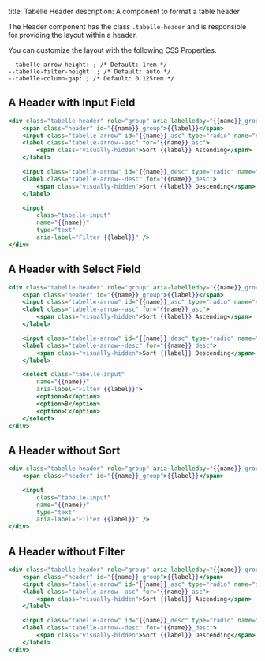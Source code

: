 title: Tabelle Header
description: A component to format a table header

The Header component has the class `.tabelle-header` and is responsible for
providing the layout within a header.

You can customize the layout with the following CSS Properties.

```
--tabelle-arrow-height: ; /* Default: 1rem */
--tabelle-filter-height: ; /* Default: auto */
--tabelle-column-gap: ; /* Default: 0.125rem */
```

## A Header with Input Field

```handlebars
<div class="tabelle-header" role="group" aria-labelledby="{{name}}_group">
	<span class="header" id="{{name}}_group">{{label}}</span>
	<input class="tabelle-arrow" id="{{name}}_asc" type="radio" name="sort" value="{{name}}-asc"/>
	<label class="tabelle-arrow--asc" for="{{name}}_asc">
		<span class="visually-hidden">Sort {{label}} Ascending</span>
	</label>

	<input class="tabelle-arrow" id="{{name}}_desc" type="radio" name="sort" value="{{name}}-desc" />
	<label class="tabelle-arrow--desc" for="{{name}}_desc">
		<span class="visually-hidden">Sort {{label}} Descending</span>
	</label>

	<input
		class="tabelle-input"
		name="{{name}}"
		type="text"
		aria-label="Filter {{label}}" />
</div>
```

## A Header with Select Field

```handlebars
<div class="tabelle-header" role="group" aria-labelledby="{{name}}_group">
	<span class="header" id="{{name}}_group">{{label}}</span>
	<input class="tabelle-arrow" id="{{name}}_asc" type="radio" name="sort" value="{{name}}-asc"/>
	<label class="tabelle-arrow--asc" for="{{name}}_asc">
		<span class="visually-hidden">Sort {{label}} Ascending</span>
	</label>

	<input class="tabelle-arrow" id="{{name}}_desc" type="radio" name="sort" value="{{name}}-desc" />
	<label class="tabelle-arrow--desc" for="{{name}}_desc">
		<span class="visually-hidden">Sort {{label}} Descending</span>
	</label>

	<select class="tabelle-input"
		name="{{name}}"
		aria-label="Filter {{label}}">
		<option>A</option>
		<option>B</option>
		<option>C</option>
	</select>
</div>
```

## A Header without Sort

```handlebars
<div class="tabelle-header" role="group" aria-labelledby="{{name}}_group">
	<span class="header" id="{{name}}_group">{{label}}</span>

	<input
		class="tabelle-input"
		name="{{name}}"
		type="text"
		aria-label="Filter {{label}}" />
</div>
```

## A Header without Filter

```handlebars
<div class="tabelle-header" role="group" aria-labelledby="{{name}}_group">
	<span class="header" id="{{name}}_group">{{label}}</span>
	<input class="tabelle-arrow" id="{{name}}_asc" type="radio" name="sort" value="{{name}}-asc"/>
	<label class="tabelle-arrow--asc" for="{{name}}_asc">
		<span class="visually-hidden">Sort {{label}} Ascending</span>
	</label>

	<input class="tabelle-arrow" id="{{name}}_desc" type="radio" name="sort" value="{{name}}-desc" />
	<label class="tabelle-arrow--desc" for="{{name}}_desc">
		<span class="visually-hidden">Sort {{label}} Descending</span>
	</label>
</div>
```
